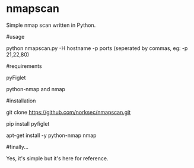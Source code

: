 # nmapscan

Simple nmap scan written in Python.

#usage

python nmapscan.py -H hostname -p ports (seperated by commas, eg: -p 21,22,80)

#requirements

pyFiglet

python-nmap and nmap

#installation

git clone https://github.com/norksec/nmapscan.git

pip install pyfiglet

apt-get install -y python-nmap nmap

#finally...

Yes, it's simple but it's here for reference.
